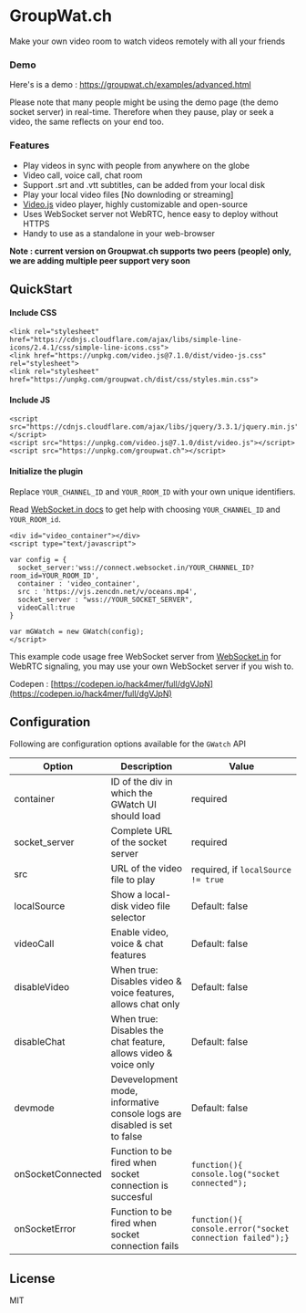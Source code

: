 # GroupWat.ch
Make your own video room to watch videos remotely with all your friends
### Demo
Here's is a demo : <https://groupwat.ch/examples/advanced.html>

Please note that many people might be using the demo page (the demo socket server) in real-time. Therefore when they pause, play or seek a video, the same reflects on your end too.

### Features

- Play videos  in sync with people from anywhere on the globe
- Video call, voice call, chat room
- Support .srt and .vtt subtitles, can be added from your local disk
- Play your local video files [No downloding or streaming]
- [Video.js](https://github.com/videojs/video.js) video player, highly customizable and open-source 
- Uses WebSocket server  not WebRTC, hence easy to deploy without HTTPS
- Handy to use as a standalone in your web-browser

**Note :  current version on Groupwat.ch supports two peers (people) only, we are adding multiple peer support very soon**
## QuickStart
#### Include CSS

    <link rel="stylesheet" href="https://cdnjs.cloudflare.com/ajax/libs/simple-line-icons/2.4.1/css/simple-line-icons.css">
    <link href="https://unpkg.com/video.js@7.1.0/dist/video-js.css" rel="stylesheet">
    <link rel="stylesheet" href="https://unpkg.com/groupwat.ch/dist/css/styles.min.css">


#### Include JS

    <script src="https://cdnjs.cloudflare.com/ajax/libs/jquery/3.3.1/jquery.min.js"></script>
    <script src="https://unpkg.com/video.js@7.1.0/dist/video.js"></script>
    <script src="https://unpkg.com/groupwat.ch"></script>


#### Initialize the plugin
Replace `YOUR_CHANNEL_ID` and `YOUR_ROOM_ID` with your own unique identifiers. 

Read [WebSocket.in docs](https://www.websocket.in/docs)  to get help with choosing `YOUR_CHANNEL_ID` and `YOUR_ROOM_id`.



    <div id="video_container"></div>  
    <script type="text/javascript">

    var config = {
      socket_server:'wss://connect.websocket.in/YOUR_CHANNEL_ID?room_id=YOUR_ROOM_ID',
      container : 'video_container',
      src : 'https://vjs.zencdn.net/v/oceans.mp4',
      socket_server : "wss://YOUR_SOCKET_SERVER",
      videoCall:true
    }

    var mGWatch = new GWatch(config);
    </script>

This example code usage free WebSocket server from  [WebSocket.in](https://www.websocket.in/)  for WebRTC signaling, you may use your own WebSocket server if you wish to.
 
 Codepen : [https://codepen.io/hack4mer/full/dgVJpN](https://codepen.io/hack4mer/full/dgVJpN)
## Configuration
Following are configuration options available for the `GWatch` API

| Option                | Description                                     | Value  |
| ----------------------------- | ----------------------------------------------------------------------------- | -------------- |
| container             | ID of the div in which the GWatch UI should load                |  required |
| socket_server           | Complete URL of the socket server                       |  required |
| src                 | URL of the video file to play                         |  required, if `localSource != true`  |
| localSource             | Show a local-disk video file selector                     |  Default: false |
| videoCall                     | Enable video, voice  & chat features                                          |    Default: false |
| disableVideo                  | When true: Disables video & voice features, allows chat only                  |    Default: false |
| disableChat               | When true: Disables the chat feature, allows video & voice only         |  Default: false |
| devmode               | Devevelopment mode, informative console logs are disabled is set to false     |    Default: false |
| onSocketConnected       | Function to be fired when socket connection is succesful              |    `function(){ console.log("socket connected");` |
| onSocketError         | Function to be fired when socket connection fails                 |    `function(){ console.error("socket connection failed");}` |





License
----

MIT
